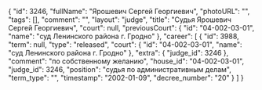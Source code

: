{
    "id": 3246,
    "fullName": "Ярошевич Сергей Георгиевич",
    "photoURL": "",
    "tags": [],
    "comment": "",
    "layout": "judge",
    "title": "Судья Ярошевич Сергей Георгиевич",
    "court": null,
    "previousCourt": {
        "id": "04-002-03-01",
        "name": "суд Ленинского района г. Гродно"
    },
    "career": [
        {
            "id": 3988,
            "term": null,
            "type": "released",
            "court": {
                "id": "04-002-03-01",
                "name": "суд Ленинского района г. Гродно"
            },
            "extra": {
                "judge_id": 3246
            },
            "comment": "по собственному желанию",
            "house_id": "04-002-03-01",
            "judge_id": 3246,
            "position": "судья по административным делам",
            "term_type": "",
            "timestamp": "2002-01-09",
            "decree_number": "20"
        }
    ]
}